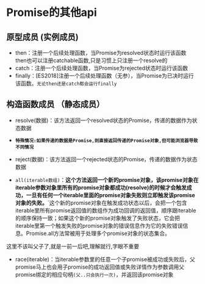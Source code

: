 # Promise的其他api

## 原型成员 (实例成员)

- then：注册一个后续处理函数，当Promise为resolved状态时运行该函数
        then也可以注册catchable函数,只是习惯上只注册一个resolve的
- catch：注册一个后续处理函数，当Promise为rejected状态时运行该函数
- finally：[ES2018]注册一个后续处理函数（无参），当Promise为已决时运行该函数。`无论then还是catch都会运行finally`


## 构造函数成员 （静态成员）

- resolve(数据)：该方法返回一个resolved状态的Promise，传递的数据作为状态数据
- **`特殊情况:如果传递的数据是Promise,则直接返回传递的Promise对象,但可能浏览器导致不同情况`**
  
- reject(数据)：该方法返回一个rejected状态的Promise，传递的数据作为状态数据

- `all(iterable数组)`：**这个方法返回一个新的promise对象，该promise对象在iterable参数对象里所有的promise对象都成功(resolve)的时候才会触发成功，一旦有任何一个iterable里面的promise对象失败则立即触发该promise对象的失败。**`这个新的promise对象在触发成功状态以后，会把一个包含iterable里所有promise返回值的数组作为成功回调的返回值，顺序跟iterable的顺序保持一致；如果这个新的promise对象触发了失败状态，它会把iterable里第一个触发失败的promise对象的错误信息作为它的失败错误信息。Promise.all方法常被用于处理多个promise对象的状态集合。

这里不该叫父子了,就是一前一后吧,理解就行,字眼不重要
- race(iterable)：当iterable参数里的任意一个子promise被成功或失败后，父promise马上也会用子promise的成功返回值或失败详情作为参数调用父promise绑定的相应句柄`(父..只会执行一次)`，并返回该promise对象